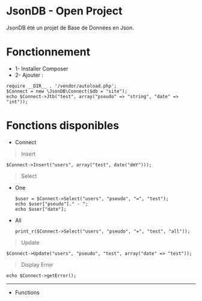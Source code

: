 # JsonDB - Open Project
JsonDB été un projet de Base de Données en Json.

# Fonctionnement
- 1- Installer Composer
- 2- Ajouter :

```
require __DIR__ . '/vendor/autoload.php';
$Connect = new \JsonDB\Connect($db = "site");
echo $Connect->Jtb("test", array("pseudo" => "string", "date" => "int"));
```

# Fonctions disponibles

- Connect

> Insert
```
$Connect->Insert("users", array("test", date("dmY")));
```

> Select

- One

	```
	$user = $Connect->Select("users", "pseudo", "=", "test");
	echo $user["pseudo"]." - ";
	echo $user["date"];
	```

- All

	```
	print_r($Connect->Select("users", "pseudo", "=", "test", "all"));
	```

> Update
```
$Connect->Update("users", "pseudo", "test", array("date" => "test"));
```

> Display Error
``` 
echo $Connect->getError();
```

___

- Functions
